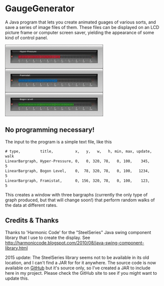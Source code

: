 GaugeGenerator
==============

A Java program that lets you create animated guages of various sorts, and save a series of image files of them. These files can be displayed on an LCD picture frame or computer screen saver, yielding the appearance of some kind of control panel.


![A screenshot of GaugeGenerator in action](ExampleOutput1.gif "GaugeGenerator")



No programming necessary!
-------------------------
The input to the program is a simple text file, like this

```
# type,         title,          x,   y,   w,   h, min, max, update, walk
LinearBargraph, Hyper-Pressure, 0,   0, 320, 78,   0, 100,    345,    5
LinearBargraph, Bogon Level,    0,  78, 320, 78,   0, 100,   1234,    5
LinearBargraph, Framistat,      0, 156, 320, 78,   0, 100,    123,    5
```

This creates a window with three bargraphs (currently the only type of graph produced, but that will change soon!)
that perform random walks of the data at different rates.


Credits & Thanks
-------

Thanks to 'Harmonic Code' for the "SteelSeries" Java swing component library that I use to 
create the display. See http://harmoniccode.blogspot.com/2010/08/java-swing-component-library.html

2015 update: The SteelSeries library seems not to be available in its old location, 
and I can't find a JAR for for it anywhere. The source code is now available on 
[GitHub](https://github.com/HanSolo/SteelSeries-Swing)
but it's source only, so I've created a JAR to include here in my project.
Please check the GitHub site to see if you might want to update this.

